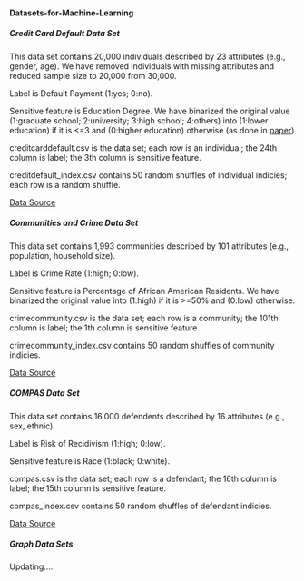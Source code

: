 
#### Datasets-for-Machine-Learning 

##### Credit Card Default Data Set

This data set contains 20,000 individuals described by 23 attributes (e.g., gender, age). We have removed individuals with missing attributes and reduced sample size to 20,000 from 30,000.

Label is Default Payment (1:yes; 0:no).

Sensitive feature is Education Degree. We have binarized the original value (1:graduate school; 2:university; 3:high school; 4:others) into (1:lower education) if it is <=3 and (0:higher education) otherwise (as done in [paper](http://papers.nips.cc/paper/8294-the-price-of-fair-pca-one-extra-dimension.pdf))

creditcarddefault.csv is the data set; each row is an individual; the 24th column is label; the 3th column is sensitive feature.

creditdefault_index.csv contains 50 random shuffles of individual indicies; each row is a random shuffle. 

 [Data Source](https://archive.ics.uci.edu/ml/datasets/default+of+credit+card+clients)

##### Communities and Crime Data Set

This data set contains 1,993 communities described by 101 attributes (e.g., population, household size).

Label is Crime Rate (1:high; 0:low).

Sensitive feature is Percentage of African American Residents. We have binarized the original value into (1:high) if it is >=50% and (0:low) otherwise.

crimecommunity.csv is the data set; each row is a community; the 101th column is label; the 1th column is sensitive feature.

crimecommunity_index.csv contains 50 random shuffles of community indicies.

[Data Source](http://archive.ics.uci.edu/ml/datasets/communities+and+crime)

##### COMPAS Data Set

This data set contains 16,000 defendents described by 16 attributes (e.g., sex, ethnic).

Label is Risk of Recidivism (1:high; 0:low).

Sensitive feature is Race (1:black; 0:white).

compas.csv is the data set; each row is a defendant; the 16th column is label; the 15th column is sensitive feature.

compas_index.csv contains 50 random shuffles of defendant indicies.

[Data Source](https://www.kaggle.com/danofer/compass)

##### Graph Data Sets

Updating.....

